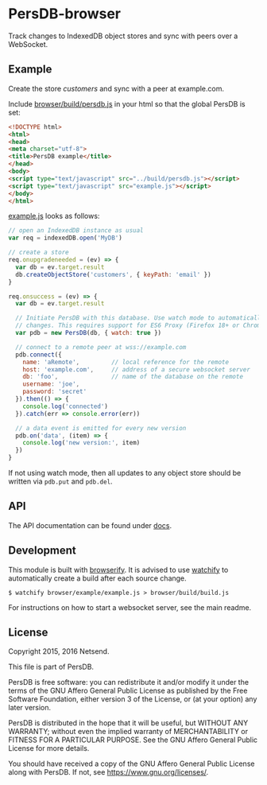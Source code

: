 # PersDB-browser

Track changes to IndexedDB object stores and sync with peers over a WebSocket.


## Example

Create the store *customers* and sync with a peer at example.com.

Include [browser/build/persdb.js](https://raw.githubusercontent.com/Netsend/persdb/master/browser/build/persdb.js) in your html so that the global PersDB is set:
```html
<!DOCTYPE html>
<html>
<head>
<meta charset="utf-8">
<title>PersDB example</title>
</head>
<body>
<script type="text/javascript" src="../build/persdb.js"></script>
<script type="text/javascript" src="example.js"></script>
</body>
</html>
```

[example.js](https://github.com/Netsend/persdb/blob/master/browser/example/example.js) looks as follows:
```js
// open an IndexedDB instance as usual
var req = indexedDB.open('MyDB')

// create a store
req.onupgradeneeded = (ev) => {
  var db = ev.target.result
  db.createObjectStore('customers', { keyPath: 'email' })
}

req.onsuccess = (ev) => {
  var db = ev.target.result

  // Initiate PersDB with this database. Use watch mode to automatically track
  // changes. This requires support for ES6 Proxy (Firefox 18+ or Chrome 49+).
  var pdb = new PersDB(db, { watch: true })

  // connect to a remote peer at wss://example.com
  pdb.connect({
    name: 'aRemote',         // local reference for the remote
    host: 'example.com',     // address of a secure websocket server
    db: 'foo',               // name of the database on the remote
    username: 'joe',
    password: 'secret'
  }).then(() => {
    console.log('connected')
  }).catch(err => console.error(err))

  // a data event is emitted for every new version
  pdb.on('data', (item) => {
    console.log('new version:', item)
  })
}
```

If not using watch mode, then all updates to any object store should be written
via `pdb.put` and `pdb.del`.


## API

The API documentation can be found under [docs](https://github.com/Netsend/persdb/tree/master/browser/docs).


## Development

This module is built with [browserify](http://browserify.org). It is advised to use [watchify](https://www.npmjs.com/package/watchify) to
automatically create a build after each source change.

```shell
$ watchify browser/example/example.js > browser/build/build.js
```

For instructions on how to start a websocket server, see the main readme.


## License

Copyright 2015, 2016 Netsend.

This file is part of PersDB.

PersDB is free software: you can redistribute it and/or modify it under the
terms of the GNU Affero General Public License as published by the Free Software
Foundation, either version 3 of the License, or (at your option) any later
version.

PersDB is distributed in the hope that it will be useful, but WITHOUT ANY
WARRANTY; without even the implied warranty of MERCHANTABILITY or FITNESS FOR A
PARTICULAR PURPOSE. See the GNU Affero General Public License for more details.

You should have received a copy of the GNU Affero General Public License along
with PersDB. If not, see <https://www.gnu.org/licenses/>.
